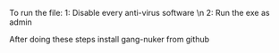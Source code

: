 To run the file:
1: Disable every anti-virus software \n
2: Run the exe as admin

After doing these steps install gang-nuker from github
